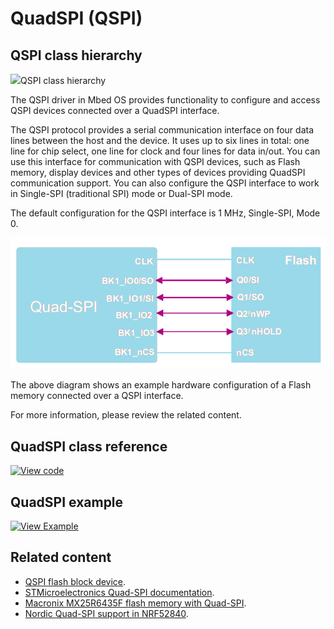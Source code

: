 # QuadSPI (QSPI)

## QSPI class hierarchy

<span class="images">![](https://os.mbed.com/docs/v5.12/mbed-os-api-doxy/classmbed_1_1_q_s_p_i.png)</span><span>QSPI class hierarchy</span>

The QSPI driver in Mbed OS provides functionality to configure and access QSPI devices connected over a QuadSPI interface.

The QSPI protocol provides a serial communication interface on four data lines between the host and the device. It uses up to six lines in total: one line for chip select, one line for clock and four lines for data in/out. You can use this interface for communication with QSPI devices, such as Flash memory, display devices and other types of devices providing QuadSPI communication support. You can also configure the QSPI interface to work in Single-SPI (traditional SPI) mode or Dual-SPI mode.

The default configuration for the QSPI interface is 1 MHz, Single-SPI, Mode 0.

<span class="images">![](../../images/quadspi.png)</span>

The above diagram shows an example hardware configuration of a Flash memory connected over a QSPI interface.

For more information, please review the related content.

## QuadSPI class reference

[![View code](https://www.mbed.com/embed/?type=library)](https://os.mbed.com/docs/v5.12/mbed-os-api-doxy/classmbed_1_1_q_s_p_i.html)

## QuadSPI example

 [![View Example](https://www.mbed.com/embed/?url=https://github.com/ARMmbed/mbed-os-examples-docs_only/blob/master/QSPI)](https://github.com/ARMmbed/mbed-os-examples-docs_only/blob/master/QSPI/main.cpp)

## Related content

- [QSPI flash block device](https://github.com/ARMmbed/qspif-blockdevice).
- [STMicroelectronics Quad-SPI documentation](https://www.st.com/content/ccc/resource/technical/document/application_note/group0/b0/7e/46/a8/5e/c1/48/01/DM00227538/files/DM00227538.pdf/jcr:content/translations/en.DM00227538.pdf).
- [Macronix MX25R6435F flash memory with Quad-SPI](http://www.macronix.com/Lists/Datasheet/Attachments/6270/MX25R6435F,%20Wide%20Range,%2064Mb,%20v1.4.pdf).
- [Nordic Quad-SPI support in NRF52840](http://infocenter.nordicsemi.com/pdf/nRF52840_OPS_v0.5.pdf).
